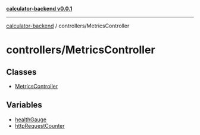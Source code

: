 [**calculator-backend v0.0.1**](../../README.md)

***

[calculator-backend](../../modules.md) / controllers/MetricsController

# controllers/MetricsController

## Classes

- [MetricsController](classes/MetricsController.md)

## Variables

- [healthGauge](variables/healthGauge.md)
- [httpRequestCounter](variables/httpRequestCounter.md)
